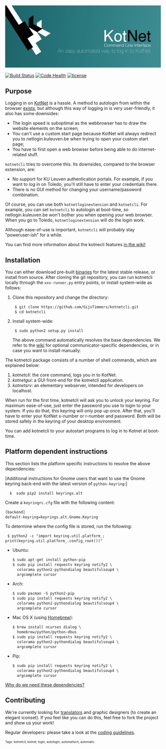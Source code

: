 ![banner](https://raw.githubusercontent.com/GijsTimmers/kotnetcli/dev/kotnetcli/data/banner.jpg)

[![Build Status](https://travis-ci.org/GijsTimmers/kotnetcli.svg?branch=master)](https://travis-ci.org/GijsTimmers/kotnetcli) [![Code Health](https://landscape.io/github/GijsTimmers/kotnetcli/dev/landscape.svg?style=flat)](https://landscape.io/github/GijsTimmers/kotnetcli/dev) [![license](http://img.shields.io/:license-gpl3-orange.svg)](https://gnu.org/licenses/gpl.html)

## Purpose

Logging in on [KotNet](https://admin.kuleuven.be/icts/english/kotnet) is a hassle. A method to autologin from within the
browser
[exists](https://code.google.com/p/kotnetloginextension/),
but although this way of logging in is very user-friendly, it also has
some downsides:

- The login speed is suboptimal as the webbrowser has to draw the 
website elements on the screen;
- You can't use a custom start page because KotNet will always redirect
you to netlogin.kuleuven.be when trying to open your custom start page;
- You have to first open a web browser before being able to do internet-
related stuff.

`kotnetcli` tries to overcome this. Its downsides, compared to the 
browser extension, are:

- No support for KU Leuven authentication portals. For example, if you
want to log in on Toledo, you'll still have to enter your credentials
there.
- There is no GUI method for changing your username/password
combination.

Of course, you can use both `kotnetloginextension` and `kotnetcli`. For
example, you can set `kotnetcli` to autologin at boot-time, so 
netlogin.kuleuven.be won't bother you when opening your web browser. 
When you go to Toledo, `kotnetloginextension` will do the login work.

Although ease-of-use is important, `kotnetcli` will probably stay
"poweruser-ish" for a while.

You can find more information about the kotnecli features [in the wiki!](https://github.com/GijsTimmers/kotnetcli/wiki/Features)
## Installation

You can either download pre-built
[binaries](https://github.com/GijsTimmers/kotnetcli/releases/latest) for the
latest stable release, or install from source. After cloning the git repository,
you can run kotnetcli locally through the `xxx-runner.py` entry points, or
install system-wide as follows:

1. Clone this repository and change the directory:

        $ git clone https://github.com/GijsTimmers/kotnetcli.git
        $ cd kotnetcli
                
2. Install system-wide:

        $ sudo python2 setup.py install

   The above command automatically resolves the base dependencies. We refer to
   the [wiki](https://github.com/GijsTimmers/kotnetcli/wiki/Dependencies-overview)
   for optional communicator-specific dependencies, or in case you want to
   install manually.

The kotnetcli package consists of a number of shell commands, which are
explained below:

1. *kotnetcli*: the core command, logs you in to KotNet.
2. *kotnetgui*: a GUI front-end for the kotnetcli application.
3. *kotnetsrv*: an elementary webserver, intended for developers on localhost.

When run for the first time, kotnetcli will ask you to unlock your keyring. For
maximum ease-of-use, just enter the password you use to login to your system. If
you do that, this keyring will only pop up once.
After that, you'll have to enter your KotNet s-number or r-number and password.
Both will be stored safely in the keyring of your desktop environment.

You can add kotnetcli to your autostart programs to log in to Kotnet
at boot-time.

## Platform dependent instructions
This section lists the platform specific instructions to resolve the above dependencies:


[Additional instructions for Gnome users that want to use the Gnome keyring back-end with the latest version of `python-keyring`:]

      $  sudo pip2 install keyrings.alt

Create a `keyringrc.cfg` file with the following content:
```
[backend]
default-keyring=keyrings.alt.Gnome.Keyring
```

To determine where the config file is stored, run the following:

     $ python2 -c "import keyring.util.platform_; print(keyring.util.platform_.config_root())"


  - Ubuntu:
  
        $ sudo apt-get install python-pip
        $ sudo pip install requests keyring notify2 \
          colorama python2-pythondialog beautifulsoup4 \
          argcomplete cursor

        
  - Arch:

        $ sudo pacman -S python2-pip
        $ sudo pip install requests keyring notify2 \
          colorama python2-pythondialog beautifulsoup4 \
          argcomplete cursor

        
  - Mac OS X (using [Homebrew](http://brew.sh/)):

        $ brew install ncurses dialog \
          homebrew/python/python-dbus
        $ sudo pip install requests keyring notify2 \
          colorama python2-pythondialog beautifulsoup4 \
          argcomplete cursor


  - Pip:

        $ sudo pip install requests keyring notify2 \
          colorama python2-pythondialog beautifulsoup4 \
          argcomplete cursor

[Why do we need these dependencies?](https://github.com/GijsTimmers/kotnetcli/wiki/Dependencies-overview)

## Contributing
We're currently looking for 
[translators](https://github.com/GijsTimmers/kotnetcli/issues/46)
and graphic designers (to create an elegant iconset). If you feel like you can
do this, feel free to fork the project and show us your work!

Regular developers: please take a look at the 
[coding guidelines](https://github.com/GijsTimmers/kotnetcli/blob/master/CONTRIBUTING.md).

<sub><sup>Tags: kotnetcli, kotnet, login, autologin, automatisch, automatic.</sup></sub>
